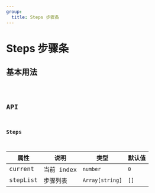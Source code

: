 ```yaml
---
group:
  title: Steps 步骤条
---
```


# Steps 步骤条

## 基本用法

<code src="./demo/base" />

## API

### Steps

| 属性     | 说明       | 类型            | 默认值 |
| -------- | ---------- | --------------- | ------ |
| current  | 当前 index | `number`        | `0`    |
| stepList | 步骤列表   | `Array[string]` | `[]`   |
